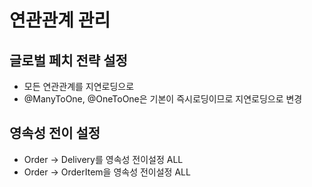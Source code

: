 # 연관관계 관리 
## 글로벌 페치 전략 설정 
- 모든 연관관계를 지연로딩으로 
- @ManyToOne, @OneToOne은 기본이 즉시로딩이므로 지연로딩으로 변경

## 영속성 전이 설정 
- Order -> Delivery를 영속성 전이설정 ALL
- Order -> OrderItem을 영속성 전이설정 ALL